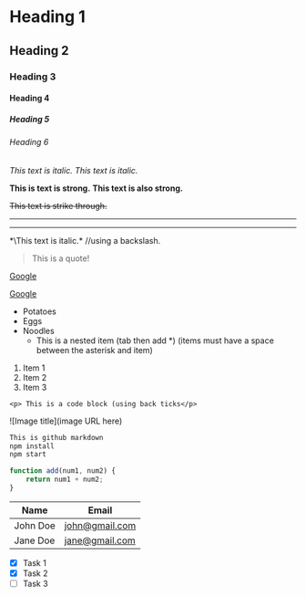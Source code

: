 <!--- Headings ---->

# Heading 1
## Heading 2
### Heading 3
#### Heading 4
##### Heading 5
###### Heading 6


<!--- Italics ----->

*This text is italic.*
_This text is italic._

<!--- Strong ----->

**This is text is strong.**
__This text is also strong.__

<!--- Italics ----->

~~This text is strike through.~~

<!--- Horizontal Rule ----->
---
___

<!--- Escape special characters ----->

*\This text is italic.\* //using a backslash.


<!--- Blockquotes ----->
> This is a quote!

<!--- Links ----->
[Google](google.com)

<!--- Links with title (when hovered over)----->
[Google](google.com "This is a link")

<!--- UL----->
* Potatoes
* Eggs
* Noodles
    * This is a nested item (tab then add *)
(items must have a space between the asterisk and item)


<!--- OL----->
1. Item 1
1. Item 2
1. Item 3


<!--- Inline code block----->
`<p> This is a code block (using back ticks</p>`



<!--- Images ----->
![Image title](image URL here)


<!--- Github Markdown ----->

```Bash
This is github markdown
npm install
npm start

```

```javascript
function add(num1, num2) {
    return num1 + num2;
}
```

<!--- Tables ----->

| Name    | Email    |
| ----------| -------------|
| John Doe | john@gmail.com |
| Jane Doe | jane@gmail.com |


<!--- Task lists ----->
* [x] Task 1
* [x] Task 2
* [ ] Task 3